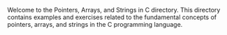 Welcome to the Pointers, Arrays, and Strings in C directory. This directory contains examples and exercises related to the fundamental concepts of pointers, arrays, and strings in the C programming language.
